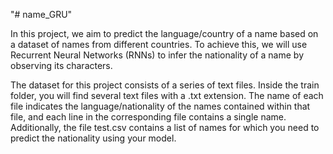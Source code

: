 "# name_GRU" 

In this project, we aim to predict the language/country of a name based on a dataset of names from different countries. To achieve this, we will use Recurrent Neural Networks (RNNs) to infer the nationality of a name by observing its characters.

The dataset for this project consists of a series of text files. Inside the train folder, you will find several text files with a .txt extension. The name of each file indicates the language/nationality of the names contained within that file, and each line in the corresponding file contains a single name. Additionally, the file test.csv contains a list of names for which you need to predict the nationality using your model.
